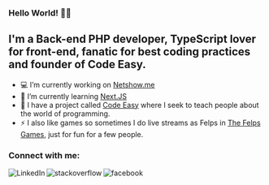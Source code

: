 ### Hello World! 👋😁

## I'm a Back-end PHP developer, TypeScript lover for front-end, fanatic for best coding practices and founder of Code Easy.

- 💻 I’m currently working on [Netshow.me](https://netshow.me/)
- 📖 I’m currently learning [Next.JS](https://nextjs.org/)
- 📕 I have a project called [Code Easy](https://codeeasy.com.br) where I seek to teach people about the world of programming.
- ⚡ I also like games so sometimes I do live streams as Felps in [The Felps Games](https://fb.gg/TheFelpsGames), just for fun for a few people.

### Connect with me:

[<img align="left" alt="LinkedIn" src="https://img.shields.io/badge/linkedin-%230077B5.svg?&style=for-the-badge&logo=linkedin&logoColor=white" />][linkedin]
[<img align="left" alt="stackoverflow" src="https://img.shields.io/badge/Instagram-E4405F?style=for-the-badge&logo=instagram&logoColor=white" />][instagram]
[<img align="left" alt="facebook" src="https://img.shields.io/badge/facebook-%231877F2.svg?&style=for-the-badge&logo=facebook&logoColor=white" />][facebook]

[linkedin]: https://www.linkedin.com/in/felipe-renan-vieira/
[instagram]: https://www.instagram.com/felipe.renan.vieira/
[facebook]: https://www.facebook.com/felipe.r.vieira.5
